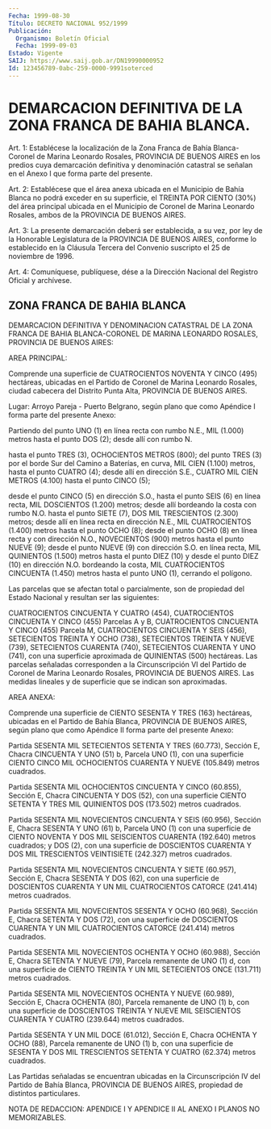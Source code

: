 ```yaml
---
Fecha: 1999-08-30
Título: DECRETO NACIONAL 952/1999
Publicación:
  Organismo: Boletín Oficial
  Fecha: 1999-09-03
Estado: Vigente
SAIJ: https://www.saij.gob.ar/DN19990000952
Id: 123456789-0abc-259-0000-9991soterced
---
```

# DEMARCACION DEFINITIVA DE LA ZONA FRANCA DE BAHIA BLANCA.

<a id="1"></a>
Art. 1: Establécese la localización de la Zona Franca de Bahía Blanca-Coronel  de  Marina Leonardo Rosales,  PROVINCIA  DE  BUENOS AIRES en los predios  cuya  demarcación  definitiva  y denominación catastral  se  señalan  en el Anexo I que forma parte del  presente.

<a id="2"></a>
Art. 2: Establécese que  el  área anexa ubicada en el Municipio de Bahía Blanca no podrá exceder en  su  superficie,  el  TREINTA  POR CIENTO  (30%) del área principal ubicada en el Municipio de Coronel de Marina  Leonardo  Rosales, ambos de la PROVINCIA DE BUENOS AIRES.

<a id="3"></a>
Art. 3: La presente demarcación  deberá ser establecida, a su vez, por  ley de la Honorable Legislatura  de  la  PROVINCIA  DE  BUENOS AIRES,  conforme lo establecido en la Cláusula Tercera del Convenio suscripto el 25 de noviembre de 1996.

<a id="4"></a>
Art. 4: Comuníquese, publíquese, dése a la Dirección Nacional del Registro Oficial  y archívese.

## ZONA FRANCA DE BAHIA BLANCA

<a id="1"></a>
DEMARCACION DEFINITIVA Y DENOMINACION CATASTRAL DE LA ZONA FRANCA DE BAHIA BLANCA-CORONEL DE MARINA LEONARDO ROSALES, PROVINCIA DE BUENOS AIRES:

AREA PRINCIPAL:

Comprende una superficie de CUATROCIENTOS NOVENTA Y CINCO (495) hectáreas, ubicadas en el Partido de Coronel de Marina Leonardo Rosales, ciudad cabecera del Distrito Punta Alta, PROVINCIA DE BUENOS AIRES.

Lugar: Arroyo Pareja - Puerto Belgrano, según plano que como Apéndice I forma parte del presente Anexo:

Partiendo del punto UNO (1) en línea recta con rumbo N.E., MIL (1.000) metros hasta el punto DOS (2); desde allí con rumbo N.

hasta el punto TRES (3), OCHOCIENTOS METROS (800); del punto TRES (3) por el borde Sur del Camino a Baterías, en curva, MIL CIEN (1.100) metros, hasta el punto CUATRO (4); desde allí en dirección S.E., CUATRO MIL CIEN METROS (4.100) hasta el punto CINCO (5);

desde el punto CINCO (5) en dirección S.O., hasta el punto SEIS (6) en línea recta, MIL DOSCIENTOS (1.200) metros; desde allí bordeando la costa con rumbo N.O. hasta el punto SIETE (7), DOS MIL TRESCIENTOS (2.300) metros; desde allí en línea recta en dirección N.E., MIL CUATROCIENTOS (1.400) metros hasta el punto OCHO (8); desde el punto OCHO (8) en línea recta y con dirección N.O., NOVECIENTOS (900) metros hasta el punto NUEVE (9); desde el punto NUEVE (9) con dirección S.O. en línea recta, MIL QUINIENTOS (1.500) metros hasta el punto DIEZ (10) y desde el punto DIEZ (10) en dirección N.O. bordeando la costa, MIL CUATROCIENTOS CINCUENTA (1.450) metros hasta el punto UNO (1), cerrando el polígono.

Las parcelas que se afectan total o parcialmente, son de propiedad del Estado Nacional y resultan ser las siguientes:

CUATROCIENTOS CINCUENTA Y CUATRO (454), CUATROCIENTOS CINCUENTA Y CINCO (455) Parcelas A y B, CUATROCIENTOS CINCUENTA Y CINCO (455) Parcela M, CUATROCIENTOS CINCUENTA Y SEIS (456), SETECIENTOS TREINTA Y OCHO (738), SETECIENTOS TREINTA Y NUEVE (739), SETECIENTOS CUARENTA (740), SETECIENTOS CUARENTA Y UNO (741), con una superficie aproximada de QUINIENTAS (500) hectáreas. Las parcelas señaladas corresponden a la Circunscripción VI del Partido de Coronel de Marina Leonardo Rosales, PROVINCIA DE BUENOS AIRES. Las medidas lineales y de superficie que se indican son aproximadas.

AREA ANEXA:

Comprende una superficie de CIENTO SESENTA Y TRES (163) hectáreas, ubicadas en el Partido de Bahía Blanca, PROVINCIA DE BUENOS AIRES, según plano que como Apéndice II forma parte del presente Anexo:

Partida SESENTA MIL SETECIENTOS SETENTA Y TRES (60.773), Sección E, Chacra CINCUENTA Y UNO (51) b, Parcela UNO (1), con una superficie CIENTO CINCO MIL OCHOCIENTOS CUARENTA Y NUEVE (105.849) metros cuadrados.

Partida SESENTA MIL OCHOCIENTOS CINCUENTA Y CINCO (60.855), Sección E, Chacra CINCUENTA Y DOS (52), con una superficie CIENTO SETENTA Y TRES MIL QUINIENTOS DOS (173.502) metros cuadrados.

Partida SESENTA MIL NOVECIENTOS CINCUENTA Y SEIS (60.956), Sección E, Chacra SESENTA Y UNO (61) b, Parcela UNO (1) con una superficie de CIENTO NOVENTA Y DOS MIL SEISCIENTOS CUARENTA (192.640) metros cuadrados; y DOS (2), con una superficie de DOSCIENTOS CUARENTA Y DOS MIL TRESCIENTOS VEINTISIETE (242.327) metros cuadrados.

Partida SESENTA MIL NOVECIENTOS CINCUENTA Y SIETE (60.957), Sección E, Chacra SESENTA Y DOS (62), con una superficie de DOSCIENTOS CUARENTA Y UN MIL CUATROCIENTOS CATORCE (241.414) metros cuadrados.

Partida SESENTA MIL NOVECIENTOS SESENTA Y OCHO (60.968), Sección E, Chacra SETENTA Y DOS (72), con una superficie de DOSCIENTOS CUARENTA Y UN MIL CUATROCIENTOS CATORCE (241.414) metros cuadrados.

Partida SESENTA MIL NOVECIENTOS OCHENTA Y OCHO (60.988), Sección E, Chacra SETENTA Y NUEVE (79), Parcela remanente de UNO (1) d, con una superficie de CIENTO TREINTA Y UN MIL SETECIENTOS ONCE (131.711) metros cuadrados.

Partida SESENTA MIL NOVECIENTOS OCHENTA Y NUEVE (60.989), Sección E, Chacra OCHENTA (80), Parcela remanente de UNO (1) b, con una superficie de DOSCIENTOS TREINTA Y NUEVE MIL SEISCIENTOS CUARENTA Y CUATRO (239.644) metros cuadrados.

Partida SESENTA Y UN MIL DOCE (61.012), Sección E, Chacra OCHENTA Y OCHO (88), Parcela remanente de UNO (1) b, con una superficie de SESENTA Y DOS MIL TRESCIENTOS SETENTA Y CUATRO (62.374) metros cuadrados.

Las Partidas señaladas se encuentran ubicadas en la Circunscripción IV del Partido de Bahía Blanca, PROVINCIA DE BUENOS AIRES, propiedad de distintos particulares.

NOTA DE REDACCION: APENDICE I Y APENDICE II AL ANEXO I PLANOS NO MEMORIZABLES.